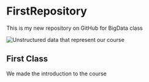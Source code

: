 # FirstRepository
This is my new repository on GitHub for BigData class

![Unstructured data that represent our course](https://github.com/Nicolas-Tolosa/FirstRepository/blob/main/unstructured-data.png)


## First Class
We made the introduction to the course





